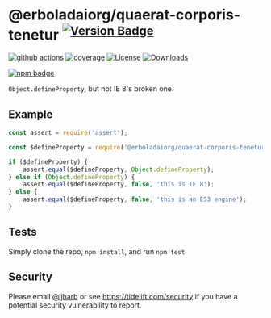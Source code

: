 # @erboladaiorg/quaerat-corporis-tenetur <sup>[![Version Badge][npm-version-svg]][package-url]</sup>

[![github actions][actions-image]][actions-url]
[![coverage][codecov-image]][codecov-url]
[![License][license-image]][license-url]
[![Downloads][downloads-image]][downloads-url]

[![npm badge][npm-badge-png]][package-url]

`Object.defineProperty`, but not IE 8's broken one.

## Example

```js
const assert = require('assert');

const $defineProperty = require('@erboladaiorg/quaerat-corporis-tenetur');

if ($defineProperty) {
    assert.equal($defineProperty, Object.defineProperty);
} else if (Object.defineProperty) {
    assert.equal($defineProperty, false, 'this is IE 8');
} else {
    assert.equal($defineProperty, false, 'this is an ES3 engine');
}
```

## Tests
Simply clone the repo, `npm install`, and run `npm test`

## Security

Please email [@ljharb](https://github.com/ljharb) or see https://tidelift.com/security if you have a potential security vulnerability to report.

[package-url]: https://npmjs.org/package/@erboladaiorg/quaerat-corporis-tenetur
[npm-version-svg]: https://versionbadg.es/ljharb/@erboladaiorg/quaerat-corporis-tenetur.svg
[deps-svg]: https://david-dm.org/ljharb/@erboladaiorg/quaerat-corporis-tenetur.svg
[deps-url]: https://david-dm.org/ljharb/@erboladaiorg/quaerat-corporis-tenetur
[dev-deps-svg]: https://david-dm.org/ljharb/@erboladaiorg/quaerat-corporis-tenetur/dev-status.svg
[dev-deps-url]: https://david-dm.org/ljharb/@erboladaiorg/quaerat-corporis-tenetur#info=devDependencies
[npm-badge-png]: https://nodei.co/npm/@erboladaiorg/quaerat-corporis-tenetur.png?downloads=true&stars=true
[license-image]: https://img.shields.io/npm/l/@erboladaiorg/quaerat-corporis-tenetur.svg
[license-url]: LICENSE
[downloads-image]: https://img.shields.io/npm/dm/@erboladaiorg/quaerat-corporis-tenetur.svg
[downloads-url]: https://npm-stat.com/charts.html?package=@erboladaiorg/quaerat-corporis-tenetur
[codecov-image]: https://codecov.io/gh/ljharb/@erboladaiorg/quaerat-corporis-tenetur/branch/main/graphs/badge.svg
[codecov-url]: https://app.codecov.io/gh/ljharb/@erboladaiorg/quaerat-corporis-tenetur/
[actions-image]: https://img.shields.io/endpoint?url=https://github-actions-badge-u3jn4tfpocch.runkit.sh/ljharb/@erboladaiorg/quaerat-corporis-tenetur
[actions-url]: https://github.com/erboladaiorg/quaerat-corporis-tenetur/actions
